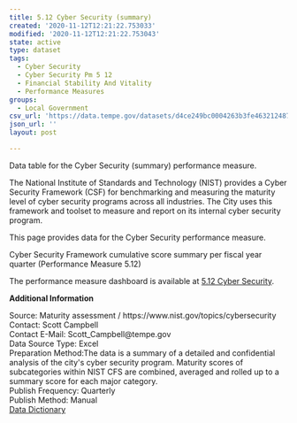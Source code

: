 ```yaml
---
title: 5.12 Cyber Security (summary)
created: '2020-11-12T12:21:22.753033'
modified: '2020-11-12T12:21:22.753043'
state: active
type: dataset
tags:
  - Cyber Security
  - Cyber Security Pm 5 12
  - Financial Stability And Vitality
  - Performance Measures
groups:
  - Local Government
csv_url: 'https://data.tempe.gov/datasets/d4ce249bc0004263b3fe463212487ac3_0.csv'
json_url: ''
layout: post

---
```

<p>Data table for the Cyber Security (summary) performance measure.<br /></p><p>The National Institute of Standards and Technology (NIST) provides a Cyber Security Framework (CSF) for benchmarking and measuring the maturity level of cyber security programs across all industries. The City uses this framework and toolset to measure and report on its internal cyber security program.</p><p>This page provides data for the Cyber Security performance measure.<br /></p><p>Cyber Security Framework cumulative score summary per fiscal year quarter (Performance Measure 5.12)<br /></p><p>The performance measure dashboard is available at <a href='https://financial-stability-and-vitality-tempegov.hub.arcgis.com/pages/cyber-security' rel='nofollow ugc' target='_blank'>5.12 Cyber Security</a>.<br /></p><p><b>Additional Information</b><br /></p><p>Source: Maturity assessment / https://www.nist.gov/topics/cybersecurity<br />Contact: Scott Campbell<br />Contact E-Mail: Scott_Campbell@tempe.gov<br />Data Source Type: Excel<br />Preparation Method:The data is a summary of a detailed and confidential analysis of the city's cyber security program. Maturity scores of subcategories within NIST CFS are combined, averaged and rolled up to a summary score for each major category.<br />Publish Frequency: Quarterly<br />Publish Method: Manual<br /><a href='https://gis.tempe.gov/design/data-dictionary/5.12%20Cyber%20Security%20(summary)/' rel='nofollow ugc' target='_blank'>Data Dictionary</a><br /></p>

